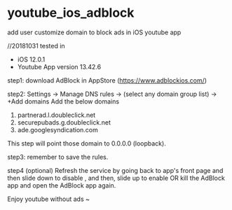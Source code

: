 # youtube_ios_adblock
add user customize domain to block ads in iOS youtube app


//20181031 
tested in 
- iOS 12.0.1 
- Youtube App version 13.42.6

step1:
download AdBlock in AppStore (https://www.adblockios.com/)

step2:
Settings -> Manage DNS rules -> (select any domain group list) -> +Add domains
Add the below domains 
1. partnerad.l.doubleclick.net
2. securepubads.g.doubleclick.net
3. ade.googlesyndication.com

This step will point those domain to 0.0.0.0 (loopback).

step3: 
remember to save the rules. 

step4 (optional)
Refresh the service by going back to app's front page and then 
slide down to disable , and then, slide up to enable 
OR
kill the AdBlock app and open the AdBlock app again.



Enjoy youtube without ads ~ 
